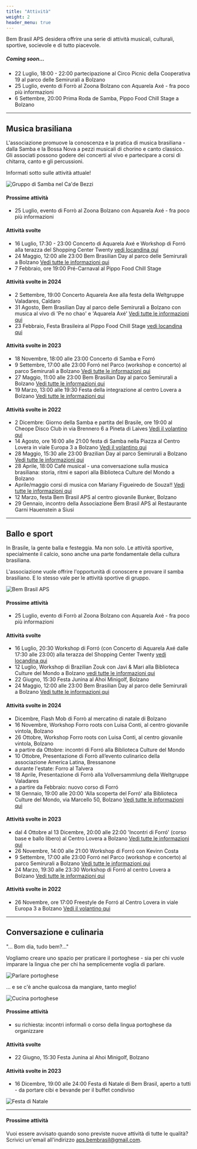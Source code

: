 ```yaml
---
title: "Attività"
weight: 2
header_menu: true
---
```


Bem Brasil APS desidera offrire una serie di attività musicali, culturali, sportive, socievole e di tutto piacevole.

##### Coming soon...
* 22 Luglio, 18:00 - 22:00 partecipazione al Circo Picnic della Cooperativa 19 al parco delle Semirurali a Bolzano
* 25 Luglio, evento di Forrò al Zoona Bolzano con Aquarela Axé - fra poco più informazioni
* 6 Settembre, 20:00 Prima Roda de Samba, Pippo Food Chill Stage a Bolzano

---

## Musica brasiliana

L'associazione promuove la conoscenza e la pratica di musica brasiliana - dalla Samba e la Bossa Nova a pezzi musicali di chorino e canto classico. 
Gli associati possono godere dei concerti al vivo e partecipare a corsi di chitarra, canto e gli percussioni.

Informati sotto sulle attività attuale!

![Gruppo di Samba nel Ca'de Bezzi](images/00_IMG-20210922-WA0027.jpg)

#### Prossime attività
* 25 Luglio, evento di Forrò al Zoona Bolzano con Aquarela Axé - fra poco più informazioni

#### Attività svolte
* 16 Luglio, 17:30 - 23:00 Concerto di Aquarela Axé e Workshop di Forró alla terazza del Shopping Center Twenty [vedi locandina qui](aquarelatwenty25)
* 24 Maggio, 12:00 alle 23:00 Bem Brasilian Day al parco delle Semirurali a Bolzano [Vedi tutte le informazioni qui](brazilianday25)
* 7 Febbraio, ore 19:00 Pré-Carnaval al Pippo Food Chill Stage

#### Attività svolte in 2024
* 2 Settembre, 19:00 Concerto Aquarela Axe alla festa della Weltgruppe Valadares, Caldaro
* 31 Agosto, Bem Brasilian Day al parco delle Semirurali a Bolzano con musica al vivo di 'Pe no chao' e 'Aquarela Axé' [Vedi tutte le informazioni qui](brazilianday24)
* 23 Febbraio, Festa Brasileira al Pippo Food Chill Stage [vedi locandina qui](festabrasileira)

#### Attività svolte in 2023
* 18 Novembre, 18:00 alle 23:00 Concerto di Samba e Forró
* 9 Settembre, 17:00 alle 23:00 Forró nel Parco (workshop e concerto) al parco Semirurali a Bolzano [Vedi tutte le informazioni qui](forronelparco23)
* 27 Maggio, 11:00 alle 23:00 Bem Brasilian Day al parco Semirurali a Bolzano [Vedi tutte le informazioni qui](brazilianday23)
* 19 Marzo, 13:00 alle 19:30 Festa della integrazione al centro Lovera a Bolzano [Vedi tutte le informazioni qui](festadellaintegrazione)

#### Attività svolte in 2022
* 2 Dicembre: Giorno della Samba e partita del Brasile, ore 19:00 al Cheope Disco Club in via Brennero 6 a Pineta di Laives [Vedi il volantino qui](images/giorno-della-Samba.jpg)
* 14 Agosto, ore 16:00 alle 21:00 festa di Samba nella Piazza al Centro Lovera in viale Europa 3 a Bolzano [Vedi il volantino qui](images/samba-nella-piazza.png)
* 28 Maggio, 15:30 alle 23:00 Brazilian Day al parco Semirurali a Bolzano [Vedi tutte le informazioni qui](brazilianday)
* 28 Aprile, 18:00 Café musical - una conversazione sulla musica brasiliana: storia, ritmi e sapori alla Biblioteca Culture del Mondo a Bolzano
* Aprile/maggio corsi di musica con Mariany Figueiredo de Souza!! [Vedi tutte le informazioni qui](corso)
* 12 Marzo, festa Bem Brasil APS al centro giovanile Bunker, Bolzano
* 29 Gennaio, incontro della Associazione Bem Brasil APS al Restaurante Garni Hauenstein a Siusi

---

## Ballo e sport

In Brasile, la gente balla e festeggia. Ma non solo. Le attività sportive, specialmente il calcio, sono anche una parte fondamentale della cultura brasiliana. 

L'associazione vuole offrire l'opportunità di conoscere e provare il samba brasiliano. E lo stesso vale per le attività sportive di gruppo.

![Bem Brasil APS](images/pexels-mathieu-acker-2496562.jpg)

#### Prossime attività
* 25 Luglio, evento di Forrò al Zoona Bolzano con Aquarela Axé - fra poco più informazioni

#### Attività svolte
* 16 Luglio, 20:30 Workshop di Forró (con Concerto di Aquarela Axé dalle 17:30 alle 23:00) alla terazza del Shopping Center Twenty [vedi locandina qui](aquarelatwenty25)
* 12 Luglio, Workshop di Brazilian Zouk con Javi & Mari alla Biblioteca Culture del Mondo a Bolzano [vedi tutte le informazioni qui](wsbrazilianzouk)
* 22 Giugno, 15:30 Festa Junina al Ahoi Minigolf, Bolzano
* 24 Maggio, 12:00 alle 23:00 Bem Brasilian Day al parco delle Semirurali a Bolzano [Vedi tutte le informazioni qui](brazilianday25)

#### Attività svolte in 2024
* Dicembre, Flash Mob di Forrò al mercatino di natale di Bolzano
* 16 Novembre, Workshop Forro roots con Luisa Conti, al centro giovanile vintola, Bolzano
* 26 Ottobre, Workshop Forro roots con Luisa Conti, al centro giovanile vintola, Bolzano
* a partire da Ottobre: incontri di Forró alla Biblioteca Culture del Mondo
* 10 Ottobre, Presentazione di Forrò all’evento culinarico della associazione America Latina,  Bressanone
* durante l'estate: Forro al Talvera
* 18 Aprile, Presentazione di Forrò alla Vollversammlung della Weltgruppe Valadares
* a partire da Febbraio: nuovo corso di Forró
* 18 Gennaio, 19:00 alle 20:00 'Alla scoperta del Forró' alla Biblioteca Culture del Mondo, via Marcello 50, Bolzano [Vedi tutte le informazioni qui](scopertaforro24)

#### Attività svolte in 2023
* dal 4 Ottobre al 13 Dicembre, 20:00 alle 22:00 'Incontri di Forró' (corso base e ballo libero) al Centro Lovera a Bolzano [Vedi tutte le informazioni qui](incontriForro23)
* 26 Novembre, 14:00 alle 21:00 Workshop di Forró con Kevinn Costa
* 9 Settembre, 17:00 alle 23:00 Forró nel Parco (workshop e concerto) al parco Semirurali a Bolzano [Vedi tutte le informazioni qui](forronelparco23)
* 24 Marzo, 19:30 alle 23:30 Workshop di Forró al centro Lovera a Bolzano [Vedi tutte le informazioni qui](workshopforro)

#### Attività svolte in 2022
* 26 Novembre, ore 17:00 Freestyle de Forró al Centro Lovera in viale Europa 3 a Bolzano [Vedi il volantino qui](images/freestyle-de-forro.JPG)

---

## Conversazione e culinaria

"... Bom dia, tudo bem?..."

Vogliamo creare uno spazio per praticare il portoghese - sia per chi vuole imparare la lingua che per chi ha semplicemente voglia di parlare.

![Parlare portoghese](images/pexels-christina-morillo-1181715.jpg)

... e se c'è anche qualcosa da mangiare, tanto meglio!

![Cucina portoghese](images/woman-pouring-juice-on-glass-3184192.jpg)

#### Prossime attività
* su richiesta: incontri informali o corso della lingua portoghese da organizzare

#### Attività svolte
* 22 Giugno, 15:30 Festa Junina al Ahoi Minigolf, Bolzano

#### Attività svolte in 2023
* 16 Dicembre, 19:00 alle 24:00 Festa di Natale di Bem Brasil, aperto a tutti - da portare cibi e bevande per il buffet condiviso

![Festa di Natale](images/Festa-Natale-16-12-2023.jpg)

---

#### Prossime attività
Vuoi essere avvisato quando sono previste nuove attività di tutte le qualità? 
Scrivici un'email all'indirizzo aps.bembrasil@gmail.com.
